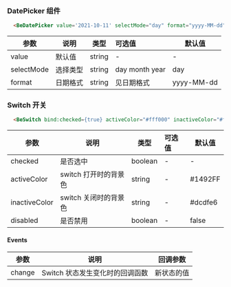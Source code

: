 ### DatePicker 组件

```html
  <BeDatePicker value='2021-10-11' selectMode="day" format="yyyy-MM-dd"/>
```


| 参数    | 说明    | 类型     | 可选值                                          | 默认值   |
|-------|-------|--------|:---------------------------------------------|-------|
| value  | 默认值    | string | - | -     |
| selectMode  | 选择类型    | string | day month year  | day     |
| format | 日期格式    | string | 见日期格式  | yyyy-MM-dd     |


### Switch 开关

```html
  <BeSwitch bind:checked={true} activeColor="#fff000" inactiveColor="#fff000" disabled={false}/>
```

| 参数                | 说明                      | 类型      | 可选值 | 默认值   |
|-------------------|-------------------------|---------|:----|-------|
| checked           | 是否选中            | boolean | -   | - |
| activeColor             | switch 打开时的背景色                      | string  | -   | #1492FF    |
| inactiveColor              | switch 关闭时的背景色                | string | -   | #dcdfe6  |
| disabled              | 是否禁用                | boolean | -   | false  |

#### Events

| 参数          | 说明           | 回调参数 |
|-------------|--------------|------|
| change | Switch 状态发生变化时的回调函数 | 	新状态的值    |
